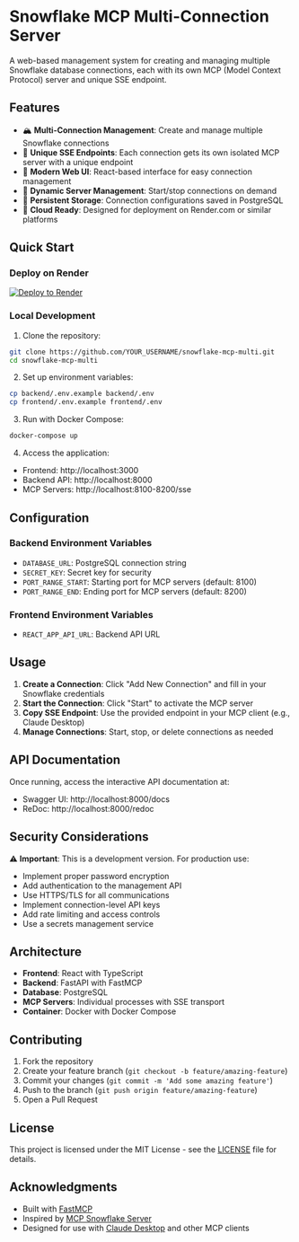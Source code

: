 # Snowflake MCP Multi-Connection Server

A web-based management system for creating and managing multiple Snowflake database connections, each with its own MCP (Model Context Protocol) server and unique SSE endpoint.

## Features

- 🏔️ **Multi-Connection Management**: Create and manage multiple Snowflake connections
- 🔌 **Unique SSE Endpoints**: Each connection gets its own isolated MCP server with a unique endpoint
- 🎨 **Modern Web UI**: React-based interface for easy connection management
- 🔄 **Dynamic Server Management**: Start/stop connections on demand
- 💾 **Persistent Storage**: Connection configurations saved in PostgreSQL
- 🚀 **Cloud Ready**: Designed for deployment on Render.com or similar platforms

## Quick Start

### Deploy on Render

[![Deploy to Render](https://render.com/images/deploy-to-render-button.svg)](https://render.com/deploy?repo=https://github.com/YOUR_USERNAME/snowflake-mcp-multi)

### Local Development

1. Clone the repository:
```bash
git clone https://github.com/YOUR_USERNAME/snowflake-mcp-multi.git
cd snowflake-mcp-multi
```

2. Set up environment variables:
```bash
cp backend/.env.example backend/.env
cp frontend/.env.example frontend/.env
```

3. Run with Docker Compose:
```bash
docker-compose up
```

4. Access the application:
- Frontend: http://localhost:3000
- Backend API: http://localhost:8000
- MCP Servers: http://localhost:8100-8200/sse

## Configuration

### Backend Environment Variables

- `DATABASE_URL`: PostgreSQL connection string
- `SECRET_KEY`: Secret key for security
- `PORT_RANGE_START`: Starting port for MCP servers (default: 8100)
- `PORT_RANGE_END`: Ending port for MCP servers (default: 8200)

### Frontend Environment Variables

- `REACT_APP_API_URL`: Backend API URL

## Usage

1. **Create a Connection**: Click "Add New Connection" and fill in your Snowflake credentials
2. **Start the Connection**: Click "Start" to activate the MCP server
3. **Copy SSE Endpoint**: Use the provided endpoint in your MCP client (e.g., Claude Desktop)
4. **Manage Connections**: Start, stop, or delete connections as needed

## API Documentation

Once running, access the interactive API documentation at:
- Swagger UI: http://localhost:8000/docs
- ReDoc: http://localhost:8000/redoc

## Security Considerations

⚠️ **Important**: This is a development version. For production use:

- Implement proper password encryption
- Add authentication to the management API
- Use HTTPS/TLS for all communications
- Implement connection-level API keys
- Add rate limiting and access controls
- Use a secrets management service

## Architecture

- **Frontend**: React with TypeScript
- **Backend**: FastAPI with FastMCP
- **Database**: PostgreSQL
- **MCP Servers**: Individual processes with SSE transport
- **Container**: Docker with Docker Compose

## Contributing

1. Fork the repository
2. Create your feature branch (`git checkout -b feature/amazing-feature`)
3. Commit your changes (`git commit -m 'Add some amazing feature'`)
4. Push to the branch (`git push origin feature/amazing-feature`)
5. Open a Pull Request

## License

This project is licensed under the MIT License - see the [LICENSE](LICENSE) file for details.

## Acknowledgments

- Built with [FastMCP](https://github.com/jlowin/fastmcp)
- Inspired by [MCP Snowflake Server](https://github.com/isaacwasserman/mcp-snowflake-server)
- Designed for use with [Claude Desktop](https://claude.ai) and other MCP clients
